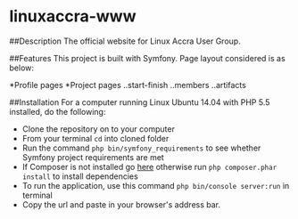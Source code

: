 # linuxaccra-www


##Description
The official website for Linux Accra User Group. 


##Features
This project is built with Symfony.
Page layout considered is as below:

 *Profile pages
 *Project pages
..start-finish
..members
..artifacts


##Installation
For a computer running Linux Ubuntu 14.04 with PHP 5.5 installed, do the following: 
* Clone the repository on to your computer
* From your terminal ```cd``` into cloned folder
* Run the command ```php bin/symfony_requirements``` to see whether Symfony project requirements are met
* If Composer is not installed go [here](https://getcomposer.org/) otherwise run ```php composer.phar install``` to install dependencies
* To run the application, use this command ```php bin/console server:run``` in terminal
* Copy the url and paste in your browser's address bar.
